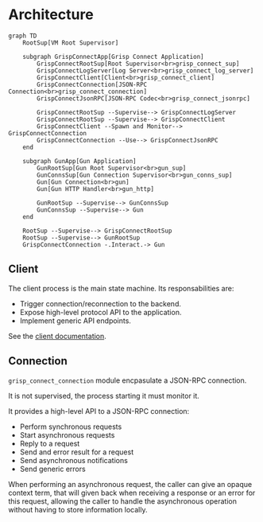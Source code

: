 # Architecture

```mermaid
graph TD
    RootSup[VM Root Supervisor]
    
    subgraph GrispConnectApp[Grisp Connect Application]
        GrispConnectRootSup[Root Supervisor<br>grisp_connect_sup]
        GrispConnectLogServer[Log Server<br>grisp_connect_log_server]
        GrispConnectClient[Client<br>grisp_connect_client]
        GrispConnectConnection[JSON-RPC Connection<br>grisp_connect_connection]
        GrispConnectJsonRPC[JSON-RPC Codec<br>grisp_connect_jsonrpc]
        
        GrispConnectRootSup --Supervise--> GrispConnectLogServer
        GrispConnectRootSup --Supervise--> GrispConnectClient
        GrispConnectClient --Spawn and Monitor--> GrispConnectConnection
        GrispConnectConnection --Use--> GrispConnectJsonRPC
    end
    
    subgraph GunApp[Gun Application]
        GunRootSup[Gun Root Supervisor<br>gun_sup]
        GunConnsSup[Gun Connection Supervisor<br>gun_conns_sup]
        Gun[Gun Connection<br>gun]
        Gun[Gun HTTP Handler<br>gun_http]

        GunRootSup --Supervise--> GunConnsSup
        GunConnsSup --Supervise--> Gun
    end
    
    RootSup --Supervise--> GrispConnectRootSup
    RootSup --Supervise--> GunRootSup
    GrispConnectConnection -.Interact.-> Gun
```


## Client

The client process is the main state machine. Its responsabilities are:

 - Trigger connection/reconnection to the backend.
 - Expose high-level protocol API to the application.
 - Implement generic API endpoints.
 
See the [client documentation](grisp_connect_client.md).


## Connection

`grisp_connect_connection` module encpasulate a JSON-RPC connection.

It is not supervised, the process starting it must monitor it.

It provides a high-level API to a JSON-RPC connection:

 - Perform synchronous requests
 - Start asynchronous requests
 - Reply to a request
 - Send and error result for a request
 - Send asynchronous notifications
 - Send generic errors

When performing an asynchronous request, the caller can give an opaque context
term, that will given back when receiving a response or an error for this
request, allowing the caller to handle the asynchronous operation without
having to store information locally. 
